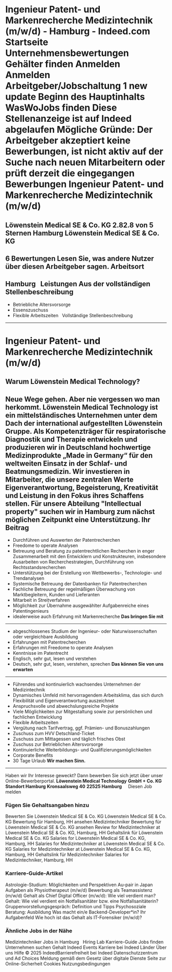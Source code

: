 Ingenieur Patent- und Markenrecherche Medizintechnik (m/w/d) - Hamburg - Indeed.com
Startseite
Unternehmensbewertungen
Gehälter finden
Anmelden
Anmelden
Arbeitgeber/Jobschaltung
1 new update
Beginn des Hauptinhalts
WasWoJobs finden
Diese Stellenanzeige ist auf Indeed abgelaufen
Mögliche Gründe: Der Arbeitgeber akzeptiert keine Bewerbungen, ist nicht aktiv auf der Suche nach neuen Mitarbeitern oder prüft derzeit die eingegangen Bewerbungen
Ingenieur Patent- und Markenrecherche Medizintechnik (m/w/d)
============================================================
Löwenstein Medical SE & Co. KG
2.82.8 von 5 Sternen
Hamburg
Löwenstein Medical SE & Co. KG
------------------------------
6 Bewertungen
Lesen Sie, was andere Nutzer über diesen Arbeitgeber sagen.
Arbeitsort
----------
Hamburg
&nbsp;
Leistungen Aus der vollständigen Stellenbeschreibung
----------------------------------------------------
* Betriebliche Altersvorsorge
* Essenszuschuss
* Flexible Arbeitszeiten
&nbsp;
Vollständige Stellenbeschreibung
--------------------------------
**Ingenieur Patent- und Markenrecherche Medizintechnik (m/w/d)**
================================================================
**Warum Löwenstein Medical Technology?**
----------------------------------------
**Neue Wege gehen.** Aber nie vergessen wo man herkommt. Löwenstein Medical Technology ist ein mittelständisches Unternehmen unter dem Dach der international aufgestellten Löwenstein Gruppe. Als Kompetenzträger für respiratorische Diagnostik und Therapie entwickeln und produzieren wir in Deutschland hochwertige Medizinprodukte „Made in Germany“ für den weltweiten Einsatz in der Schlaf- und Beatmungsmedizin. Wir investieren in Mitarbeiter, die unsere zentralen Werte Eigenverantwortung, Begeisterung, Kreativität und Leistung in den Fokus ihres Schaffens stellen.
Für unsere Abteilung "Intellectual property" suchen wir in Hamburg zum nächst möglichen Zeitpunkt eine Unterstützung.
**Ihr Beitrag**
---------------
* Durchführen und Auswerten der Patentrecherchen
* Freedome to operate Analysen
* Betreuung und Beratung zu patentrechtlichen Recherchen in enger Zusammenarbeit mit den Entwicklern und Konstrukteuren, insbesondere Ausarbeiten von Recherchestrategien, Durchführung von Rechtsstandsrecherchen
* Unterstützung bei der Erstellung von Wettbewerbs-, Technologie- und Trendanalysen
* Systemische Betreuung der Datenbanken für Patentrecherchen
* Fachliche Betreuung der regelmäßigen Überwachung von Marktbegleitern, Kunden und Lieferanten
* Mitarbeit in Streitverfahren
* Möglichkeit zur Übernahme ausgewählter Aufgabenreiche eines Patentingenieurs
* idealerweise auch Erfahrung mit Markenrecherche
**Das bringen Sie mit**
-----------------------
* abgeschlossenes Studium der Ingenieur- oder Naturwissenschaften oder vergleichbare Ausbildung
* Erfahrungen mit Patentrecherchen
* Erfahrungen mit Freedome to operate Analysen
* Kenntnisse im Patentrecht
* Englisch, sehr gut, lesen und verstehen
* Deutsch, sehr gut, lesen, verstehen, sprechen
**Das können Sie von uns erwarten**
-----------------------------------
* Führendes und kontinuierlich wachsendes Unternehmen der Medizintechnik
* Dynamisches Umfeld mit hervorragendem Arbeitsklima, das sich durch Flexibilität und Eigenverantwortung auszeichnet
* Anspruchsvolle und abwechslungsreiche Projekte
* Viele Möglichkeiten zur Mitgestaltung sowie zur persönlichen und fachlichen Entwicklung
* Flexible Arbeitszeiten
* Vergütung nach Tarifvertrag, ggf. Prämien- und Bonuszahlungen
* Zuschuss zum HVV Detschland-Ticket
* Zuschuss zum Mittagessen und täglich frisches Obst
* Zuschuss zur Betrieblichen Altersvorsorge
* Kontinuierliche Weiterbildungs- und Qualifizierungsmöglichkeiten
* Corporate Benefits
* 30 Tage Urlaub
**Wir machen Sinn.**
--------------------
Haben wir Ihr Interesse geweckt? Dann bewerben Sie sich jetzt über unser Online-Bewerberportal.
**Löwenstein Medical Technology**
**GmbH + Co. KG**
**Standort Hamburg**
**Kronsaalsweg 40**
**22525 Hamburg**
&nbsp;
&nbsp;
Diesen Job melden
### Fügen Sie Gehaltsangaben hinzu
Bewerten Sie Löwenstein Medical SE & Co. KG
Löwenstein Medical SE & Co. KG Bewertung für Hamburg, HH ansehen
Medizintechniker Bewertung für Löwenstein Medical SE & Co. KG ansehen
Review for Medizintechniker at Löwenstein Medical SE & Co. KG, Hamburg, HH
Gehaltslink für Löwenstein Medical SE & Co. KG
Salaries for Löwenstein Medical SE & Co. KG, Hamburg, HH
Salaries for Medizintechniker at Löwenstein Medical SE & Co. KG
Salaries for Medizintechniker at Löwenstein Medical SE & Co. KG, Hamburg, HH
Gehaltslink für Medizintechniker
Salaries for Medizintechniker, Hamburg, HH
&nbsp;
### Karriere-Guide-Artikel
Astrologie-Studium: Möglichkeiten und Perspektiven
Au-pair in Japan
Aufgaben als Physiotherapeut (m/w/d)
Bewerbung als Teamassistenz (m/w/d)
Gehalt als Chief Digital Officer (m/w/d): Wie viel verdient man?
Gehalt: Wie viel verdient ein Notfallsanitäter bzw. eine Notfallsanitäterin?
Gruppenvorstellungsgespräch: Definition und Tipps
Psychosoziale Beratung: Ausbildung
Was macht ein/e Backend-Developer\*in? Ihr Aufgabenfeld
Wie hoch ist das Gehalt als IT-Forensiker (m/w/d)?
&nbsp;
### Ähnliche Jobs in der Nähe
Medizintechniker Jobs in Hamburg
&nbsp;
Hiring Lab Karriere-Guide Jobs finden Unternehmen suchen Gehalt Indeed Events Karriere bei Indeed Länder Über uns Hilfe
© 2025 IndeedBarrierefreiheit bei Indeed Datenschutzzentrum und Ad Choices Meldung gemäß dem Gesetz über digitale Dienste Seite zur Online-Sicherheit Cookies Nutzungsbedingungen